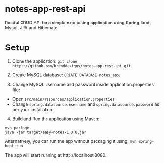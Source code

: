 # notes-app-rest-api
Restful CRUD API for a simple note taking application using Spring Boot, Mysql, JPA and Hibernate.

# Setup 
1. Clone the application:
```git clone https://github.com/brenddesigns/notes-app-rest-api.git```

2. Create MySQL database:
```CREATE DATABASE notes_app;```

3. Change MySQL username and password inside application.properties file:
* Open ```src/main/resources/application.properties```
* Change ```spring.datasource.username``` and ```spring.datasource.password``` as per your installation.

4. Build and Run the application using Maven:
```
mvn package
java -jar target/easy-notes-1.0.0.jar
```

Alternatively, you can run the app without packaging it using:
```mvn spring-boot:run```

The app will start running at http://localhost:8080.
